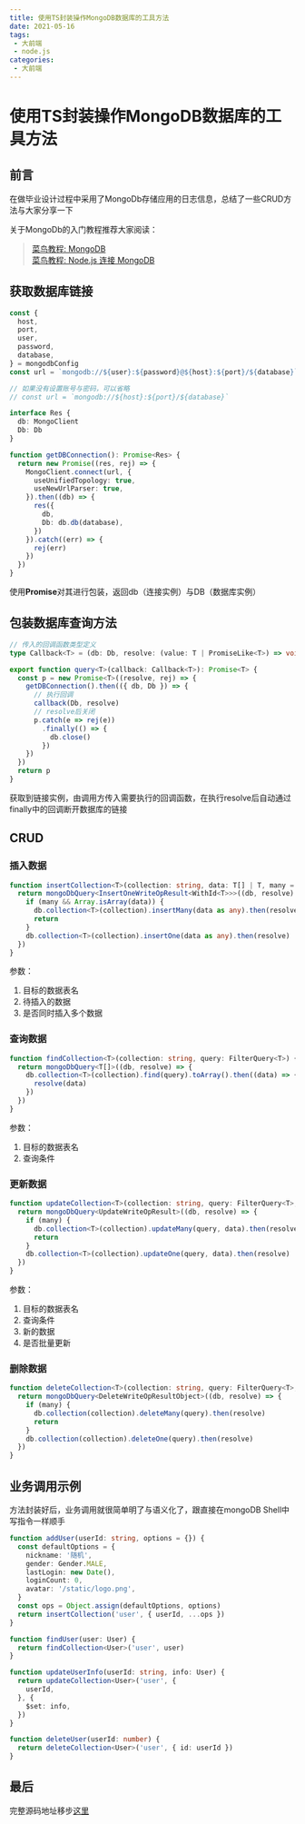 ```yaml
---
title: 使用TS封装操作MongoDB数据库的工具方法
date: 2021-05-16
tags:
 - 大前端
 - node.js
categories:
 - 大前端
---
```

# 使用TS封装操作MongoDB数据库的工具方法
## 前言
在做毕业设计过程中采用了MongoDb存储应用的日志信息，总结了一些CRUD方法与大家分享一下

关于MongoDb的入门教程推荐大家阅读：
>[菜鸟教程: MongoDB](https://www.runoob.com/mongodb/mongodb-tutorial.html)<br>
[菜鸟教程: Node.js 连接 MongoDB](https://www.runoob.com/nodejs/nodejs-mongodb.html)

## 获取数据库链接
```ts
const {
  host,
  port,
  user,
  password,
  database,
} = mongodbConfig
const url = `mongodb://${user}:${password}@${host}:${port}/${database}`

// 如果没有设置账号与密码，可以省略
// const url = `mongodb://${host}:${port}/${database}`

interface Res {
  db: MongoClient
  Db: Db
}

function getDBConnection(): Promise<Res> {
  return new Promise((res, rej) => {
    MongoClient.connect(url, {
      useUnifiedTopology: true,
      useNewUrlParser: true,
    }).then((db) => {
      res({
        db,
        Db: db.db(database),
      })
    }).catch((err) => {
      rej(err)
    })
  })
}
```

使用**Promise**对其进行包装，返回db（连接实例）与DB（数据库实例）

## 包装数据库查询方法
```ts
// 传入的回调函数类型定义
type Callback<T> = (db: Db, resolve: (value: T | PromiseLike<T>) => void) => void

export function query<T>(callback: Callback<T>): Promise<T> {
  const p = new Promise<T>((resolve, rej) => {
    getDBConnection().then(({ db, Db }) => {
      // 执行回调
      callback(Db, resolve)
      // resolve后关闭
      p.catch(e => rej(e))
        .finally(() => {
          db.close()
        })
    })
  })
  return p
}
```

获取到链接实例，由调用方传入需要执行的回调函数，在执行resolve后自动通过finally中的回调断开数据库的链接

## CRUD
### 插入数据
```ts
function insertCollection<T>(collection: string, data: T[] | T, many = false) {
  return mongoDbQuery<InsertOneWriteOpResult<WithId<T>>>((db, resolve) => {
    if (many && Array.isArray(data)) {
      db.collection<T>(collection).insertMany(data as any).then(resolve as any)
      return
    }
    db.collection<T>(collection).insertOne(data as any).then(resolve)
  })
}
```
参数：
1. 目标的数据表名
2. 待插入的数据
3. 是否同时插入多个数据

### 查询数据
```ts
function findCollection<T>(collection: string, query: FilterQuery<T>) {
  return mongoDbQuery<T[]>((db, resolve) => {
    db.collection<T>(collection).find(query).toArray().then((data) => {
      resolve(data)
    })
  })
}
```
参数：
1. 目标的数据表名
2. 查询条件

### 更新数据
```ts
function updateCollection<T>(collection: string, query: FilterQuery<T>, data: UpdateQuery<T> | Partial<T>, many = false) {
  return mongoDbQuery<UpdateWriteOpResult>((db, resolve) => {
    if (many) {
      db.collection<T>(collection).updateMany(query, data).then(resolve)
      return
    }
    db.collection<T>(collection).updateOne(query, data).then(resolve)
  })
}
```
参数：
1. 目标的数据表名
2. 查询条件
3. 新的数据
4. 是否批量更新

### 删除数据
```ts
function deleteCollection<T>(collection: string, query: FilterQuery<T>, many = false) {
  return mongoDbQuery<DeleteWriteOpResultObject>((db, resolve) => {
    if (many) {
      db.collection(collection).deleteMany(query).then(resolve)
      return
    }
    db.collection(collection).deleteOne(query).then(resolve)
  })
}
```
## 业务调用示例
方法封装好后，业务调用就很简单明了与语义化了，跟直接在mongoDB Shell中写指令一样顺手
```ts
function addUser(userId: string, options = {}) {
  const defaultOptions = {
    nickname: '随机',
    gender: Gender.MALE,
    lastLogin: new Date(),
    loginCount: 0,
    avatar: '/static/logo.png',
  }
  const ops = Object.assign(defaultOptions, options)
  return insertCollection('user', { userId, ...ops })
}

function findUser(user: User) {
  return findCollection<User>('user', user)
}

function updateUserInfo(userId: string, info: User) {
  return updateCollection<User>('user', {
    userId,
  }, {
    $set: info,
  })
}

function deleteUser(userId: number) {
  return deleteCollection<User>('user', { id: userId })
}
```

## 最后
完整源码地址移步[这里](https://github.com/ATQQ/node-server/blob/master/src/lib/dbConnect/mongodb.ts)
